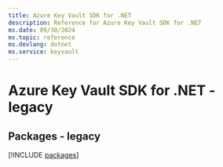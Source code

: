 ```yaml
---
title: Azure Key Vault SDK for .NET
description: Reference for Azure Key Vault SDK for .NET
ms.date: 09/30/2024
ms.topic: reference
ms.devlang: dotnet
ms.service: keyvault
---
```

# Azure Key Vault SDK for .NET - legacy
## Packages - legacy
[!INCLUDE [packages](key-vault-index.md)]